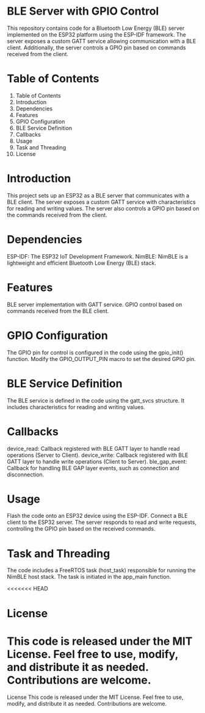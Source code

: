 
# BLE Server with GPIO Control

This repository contains code for a Bluetooth Low Energy (BLE) server implemented on the ESP32 platform using the ESP-IDF framework. The server exposes a custom GATT service allowing communication with a BLE client. Additionally, the server controls a GPIO pin based on commands received from the client.

# Table of Contents
1. Table of Contents
2. Introduction
3. Dependencies
4. Features
5. GPIO Configuration
6. BLE Service Definition
7. Callbacks
8. Usage
9. Task and Threading
10. License

# Introduction
This project sets up an ESP32 as a BLE server that communicates with a BLE client. The server exposes a custom GATT service with characteristics for reading and writing values. The server also controls a GPIO pin based on the commands received from the client.

# Dependencies
ESP-IDF: The ESP32 IoT Development Framework.
NimBLE: NimBLE is a lightweight and efficient Bluetooth Low Energy (BLE) stack.

# Features
BLE server implementation with GATT service.
GPIO control based on commands received from the BLE client.

# GPIO Configuration
The GPIO pin for control is configured in the code using the gpio_init() function. Modify the GPIO_OUTPUT_PIN macro to set the desired GPIO pin.

# BLE Service Definition
The BLE service is defined in the code using the gatt_svcs structure. It includes characteristics for reading and writing values.

# Callbacks
device_read: Callback registered with BLE GATT layer to handle read operations (Server to Client).
device_write: Callback registered with BLE GATT layer to handle write operations (Client to Server).
ble_gap_event: Callback for handling BLE GAP layer events, such as connection and disconnection.

# Usage
Flash the code onto an ESP32 device using the ESP-IDF.
Connect a BLE client to the ESP32 server.
The server responds to read and write requests, controlling the GPIO pin based on the received commands.

# Task and Threading
The code includes a FreeRTOS task (host_task) responsible for running the NimBLE host stack. The task is initiated in the app_main function.

<<<<<<< HEAD
# License
This code is released under the MIT License. Feel free to use, modify, and distribute it as needed. Contributions are welcome.
=======
License
This code is released under the MIT License. Feel free to use, modify, and distribute it as needed. Contributions are welcome.
